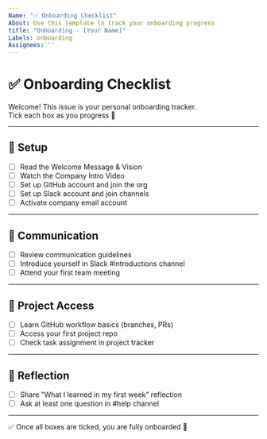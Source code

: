 ```yaml
---
Name: "✅ Onboarding Checklist"
About: Use this template to track your onboarding progress
title: "Onboarding - [Your Name]"
Labels: onboarding
Assignees: ''
---
```


# ✅ Onboarding Checklist

Welcome! This issue is your personal onboarding tracker.  
Tick each box as you progress 🎯

---

## 📌 Setup
- [ ] Read the Welcome Message & Vision  
- [ ] Watch the Company Intro Video  
- [ ] Set up GitHub account and join the org  
- [ ] Set up Slack account and join channels  
- [ ] Activate company email account  

---

## 💬 Communication
- [ ] Review communication guidelines  
- [ ] Introduce yourself in Slack #introductions channel  
- [ ] Attend your first team meeting  

---

## 📂 Project Access
- [ ] Learn GitHub workflow basics (branches, PRs)  
- [ ] Access your first project repo  
- [ ] Check task assignment in project tracker  

---

## 📝 Reflection
- [ ] Share “What I learned in my first week” reflection  
- [ ] Ask at least one question in #help channel  

---

✅ Once all boxes are ticked, you are fully onboarded 🎉
